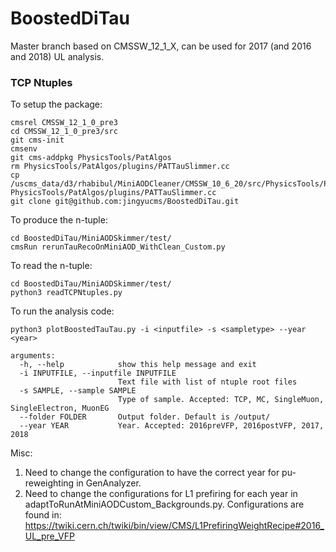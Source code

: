 # BoostedDiTau

Master branch based on CMSSW_12_1_X, can be used for 2017 (and 2016 and 2018) UL analysis.

### TCP Ntuples

To setup the package:

```
cmsrel CMSSW_12_1_0_pre3
cd CMSSW_12_1_0_pre3/src
git cms-init
cmsenv
git cms-addpkg PhysicsTools/PatAlgos
rm PhysicsTools/PatAlgos/plugins/PATTauSlimmer.cc 
cp /uscms_data/d3/rhabibul/MiniAODCleaner/CMSSW_10_6_20/src/PhysicsTools/PatAlgos/plugins/PATTauSlimmer.cc PhysicsTools/PatAlgos/plugins/PATTauSlimmer.cc
git clone git@github.com:jingyucms/BoostedDiTau.git
```

To produce the n-tuple:
```
cd BoostedDiTau/MiniAODSkimmer/test/
cmsRun rerunTauRecoOnMiniAOD_WithClean_Custom.py
```

To read the n-tuple:
```
cd BoostedDiTau/MiniAODSkimmer/test/
python3 readTCPNtuples.py
```

To run the analysis code:
```
python3 plotBoostedTauTau.py -i <inputfile> -s <sampletype> --year <year>

arguments:
  -h, --help            show this help message and exit
  -i INPUTFILE, --inputfile INPUTFILE
                        Text file with list of ntuple root files
  -s SAMPLE, --sample SAMPLE
                        Type of sample. Accepted: TCP, MC, SingleMuon, SingleElectron, MuonEG 
  --folder FOLDER       Output folder. Default is /output/
  --year YEAR           Year. Accepted: 2016preVFP, 2016postVFP, 2017, 2018

```

Misc:
1) Need to change the configuration to have the correct year for pu-reweighting in GenAnalyzer. 
2) Need to change the configurations for L1 prefiring for each year in adaptToRunAtMiniAODCustom_Backgrounds.py. Configurations are found in:
https://twiki.cern.ch/twiki/bin/view/CMS/L1PrefiringWeightRecipe#2016_UL_pre_VFP

